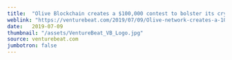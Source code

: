 ```yaml
---
title:  "Olive Blockchain creates a $100,000 contest to bolster its cryptocurrency platform"
weblink: "https://venturebeat.com/2019/07/09/Olive-network-creates-a-100000-contest-to-bolster-its-cryptocurrency-platform/"
date:   2019-07-09
thumbnail: "/assets/VentureBeat_VB_Logo.jpg"
source: venturebeat.com
jumbotron: false
---
```


